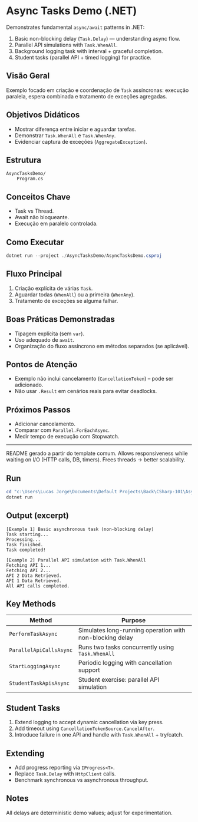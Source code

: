 # Async Tasks Demo (.NET)

Demonstrates fundamental `async/await` patterns in .NET:

1. Basic non-blocking delay (`Task.Delay`) — understanding async flow.
2. Parallel API simulations with `Task.WhenAll`.
3. Background logging task with interval + graceful completion.
4. Student tasks (parallel API + timed logging) for practice.

## Visão Geral
Exemplo focado em criação e coordenação de `Task` assíncronas: execução paralela, espera combinada e tratamento de exceções agregadas.

## Objetivos Didáticos
- Mostrar diferença entre iniciar e aguardar tarefas.
- Demonstrar `Task.WhenAll` e `Task.WhenAny`.
- Evidenciar captura de exceções (`AggregateException`).

## Estrutura
```
AsyncTasksDemo/
	Program.cs
```

## Conceitos Chave
- Task vs Thread.
- Await não bloqueante.
- Execução em paralelo controlada.

## Como Executar
```powershell
dotnet run --project ./AsyncTasksDemo/AsyncTasksDemo.csproj
```

## Fluxo Principal
1. Criação explícita de várias `Task`.
2. Aguardar todas (`WhenAll`) ou a primeira (`WhenAny`).
3. Tratamento de exceções se alguma falhar.

## Boas Práticas Demonstradas
- Tipagem explícita (sem `var`).
- Uso adequado de `await`.
- Organização do fluxo assíncrono em métodos separados (se aplicável).

## Pontos de Atenção
- Exemplo não inclui cancelamento (`CancellationToken`) – pode ser adicionado.
- Não usar `.Result` em cenários reais para evitar deadlocks.

## Próximos Passos
- Adicionar cancelamento.
- Comparar com `Parallel.ForEachAsync`.
- Medir tempo de execução com Stopwatch.

---
README gerado a partir do template comum.
Allows responsiveness while waiting on I/O (HTTP calls, DB, timers). Frees threads → better scalability.

## Run
```powershell
cd "c:\Users\Lucas Jorge\Documents\Default Projects\Back\CSharp-101\AsyncTasksDemo"
dotnet run
```

## Output (excerpt)
```
[Example 1] Basic asynchronous task (non-blocking delay)
Task starting...
Processing...
Task finished.
Task completed!

[Example 2] Parallel API simulation with Task.WhenAll
Fetching API 1...
Fetching API 2...
API 2 Data Retrieved.
API 1 Data Retrieved.
All API calls completed.
```

## Key Methods
| Method | Purpose |
|--------|---------|
| `PerformTaskAsync` | Simulates long-running operation with non-blocking delay |
| `ParallelApiCallsAsync` | Runs two tasks concurrently using `Task.WhenAll` |
| `StartLoggingAsync` | Periodic logging with cancellation support |
| `StudentTaskApisAsync` | Student exercise: parallel API simulation |

## Student Tasks
1. Extend logging to accept dynamic cancellation via key press.
2. Add timeout using `CancellationTokenSource.CancelAfter`.
3. Introduce failure in one API and handle with `Task.WhenAll` + try/catch.

## Extending
- Add progress reporting via `IProgress<T>`.
- Replace `Task.Delay` with `HttpClient` calls.
- Benchmark synchronous vs asynchronous throughput.

## Notes
All delays are deterministic demo values; adjust for experimentation.
